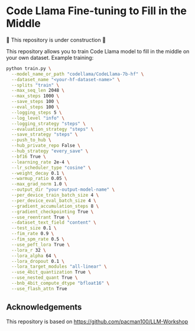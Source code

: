 # Code Llama Fine-tuning to Fill in the Middle

🚧 This repository is under construction 🚧

This repository allows you to train Code Llama model to fill in the middle on your own dataset. Example training:

```bash
python train.py \
  --model_name_or_path "codellama/CodeLlama-7b-hf" \
  --dataset_name "<your-hf-dataset-name>" \
  --splits "train" \
  --max_seq_len 2048 \
  --max_steps 1000 \
  --save_steps 100 \
  --eval_steps 100 \
  --logging_steps 5 \
  --log_level "info" \
  --logging_strategy "steps" \
  --evaluation_strategy "steps" \
  --save_strategy "steps" \
  --push_to_hub \
  --hub_private_repo False \
  --hub_strategy "every_save" \
  --bf16 True \
  --learning_rate 2e-4 \
  --lr_scheduler_type "cosine" \
  --weight_decay 0.1 \
  --warmup_ratio 0.05 \
  --max_grad_norm 1.0 \
  --output_dir "your-output-model-name" \
  --per_device_train_batch_size 4 \
  --per_device_eval_batch_size 4 \
  --gradient_accumulation_steps 8 \
  --gradient_checkpointing True \
  --use_reentrant True \
  --dataset_text_field "content" \
  --test_size 0.1 \
  --fim_rate 0.9 \
  --fim_spm_rate 0.5 \
  --use_peft_lora True \
  --lora_r 32 \
  --lora_alpha 64 \
  --lora_dropout 0.1 \
  --lora_target_modules "all-linear" \
  --use_4bit_quantization True \
  --use_nested_quant True \
  --bnb_4bit_compute_dtype "bfloat16" \
  --use_flash_attn True
```

## Acknowledgements

This repository is based on https://github.com/pacman100/LLM-Workshop
